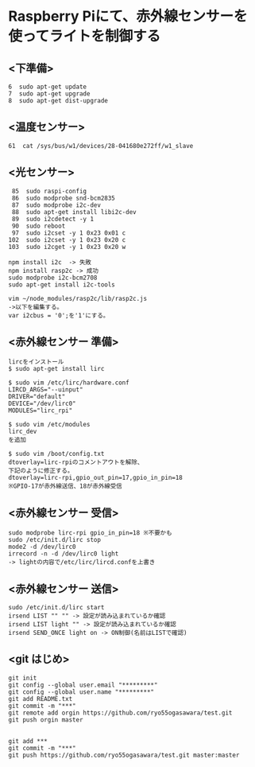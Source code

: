 # Raspberry Piにて、赤外線センサーを使ってライトを制御する
## <下準備>
    6  sudo apt-get update
    7  sudo apt-get upgrade
    8  sudo apt-get dist-upgrade 

## <温度センサー>
    61  cat /sys/bus/w1/devices/28-041680e272ff/w1_slave 

## <光センサー>
     85  sudo raspi-config 
     86  sudo modprobe snd-bcm2835
     87  sudo modprobe i2c-dev
     88  sudo apt-get install libi2c-dev
     89  sudo i2cdetect -y 1
     90  sudo reboot
     97  sudo i2cset -y 1 0x23 0x01 c
    102  sudo i2cset -y 1 0x23 0x20 c
    103  sudo i2cget -y 1 0x23 0x20 w

    npm install i2c  -> 失敗
    npm install rasp2c -> 成功
    sudo modprobe i2c-bcm2708
    sudo apt-get install i2c-tools

    vim ~/node_modules/rasp2c/lib/rasp2c.js
    ->以下を編集する。
    var i2cbus = '0';を'1'にする。

## <赤外線センサー 準備>
    lircをインストール
    $ sudo apt-get install lirc

    $ sudo vim /etc/lirc/hardware.conf
    LIRCD_ARGS="--uinput"
    DRIVER="default"
    DEVICE="/dev/lirc0"
    MODULES="lirc_rpi"

    $ sudo vim /etc/modules
    lirc_dev
    を追加

    $ sudo vim /boot/config.txt
    dtoverlay=lirc-rpiのコメントアウトを解除、
    下記のように修正する。
    dtoverlay=lirc-rpi,gpio_out_pin=17,gpio_in_pin=18
    ※GPIO-17が赤外線送信、18が赤外線受信

## <赤外線センサー 受信>
    sudo modprobe lirc-rpi gpio_in_pin=18 ※不要かも
    sudo /etc/init.d/lirc stop
    mode2 -d /dev/lirc0
    irrecord -n -d /dev/lirc0 light
    -> lightの内容で/etc/lirc/lircd.confを上書き

## <赤外線センサー 送信>
    sudo /etc/init.d/lirc start
    irsend LIST "" "" -> 設定が読み込まれているか確認
    irsend LIST light "" -> 設定が読み込まれているか確認
    irsend SEND_ONCE light on -> ON制御(名前はLISTで確認)

## <git はじめ>
    git init
    git config --global user.email "*********"
    git config --global user.name "*********"
    git add README.txt
    git commit -m "***"
    git remote add orgin https://github.com/ryo55ogasawara/test.git
    git push orgin master

## <git>
    git add ***
    git commit -m "***"
    git push https://github.com/ryo55ogasawara/test.git master:master

